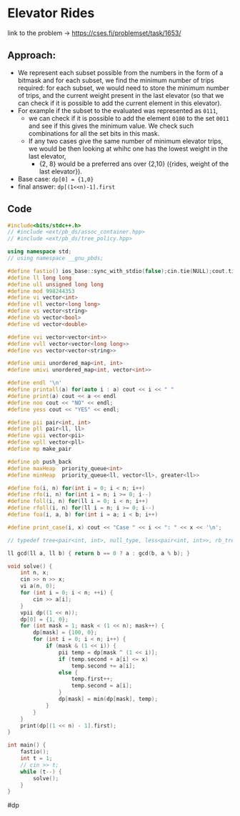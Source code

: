 # Elevator Rides
link to the problem -> https://cses.fi/problemset/task/1653/

## Approach: 
- We represent each subset possible from the numbers in the form of a bitmask and for each subset, we find the minimum number of trips required: for each subset, we would need to store the minimum number of trips, and the current weight present in the last elevator (so that we can check if it is possible to add the current element in this elevator). 
- For example if the subset to the evaluated was represented as `0111`, 
	- we can check if it is possible to add the element `0100` to the set `0011` and see if this gives the minimum value. We check such combinations for all the set bits in this mask.
	- If any two cases give the same number of minimum elevator trips, we would be then looking at whihc one has the lowest weight in the last elevator, 
		- {2, 8} would be a preferred ans over {2,10} ({rides, weight of the last elevator}).
- Base case: `dp[0] = {1,0}`
- final answer: `dp[(1<<n)-1].first`

## Code
```cpp
#include<bits/stdc++.h>
// #include <ext/pb_ds/assoc_container.hpp>
// #include <ext/pb_ds/tree_policy.hpp>

using namespace std;
// using namespace __gnu_pbds;

#define fastio() ios_base::sync_with_stdio(false);cin.tie(NULL);cout.tie(NULL)
#define ll long long
#define ull unsigned long long
#define mod 998244353
#define vi vector<int>
#define vll vector<long long>
#define vs vector<string>
#define vb vector<bool>
#define vd vector<double>

#define vvi vector<vector<int>>
#define vvll vector<vector<long long>>
#define vvs vector<vector<string>>

#define umii unordered_map<int, int>
#define umivi unordered_map<int, vector<int>>

#define endl '\n'
#define printall(a) for(auto i : a) cout << i << " "
#define print(a) cout << a << endl
#define noo cout << "NO" << endl;
#define yess cout << "YES" << endl;

#define pii pair<int, int>
#define pll pair<ll, ll>
#define vpii vector<pii>
#define vpll vector<pll>
#define mp make_pair

#define pb push_back
#define maxHeap  priority_queue<int>
#define minHeap  priority_queue<ll, vector<ll>, greater<ll>>

#define fo(i, n) for(int i = 0; i < n; i++)
#define rfo(i, n) for(int i = n; i >= 0; i--)
#define foll(i, n) for(ll i = 0; i < n; i++)
#define rfoll(i, n) for(ll i = n; i >= 0; i--)
#define foa(i, a, b) for(int i = a; i < b; i++)

#define print_case(i, x) cout << "Case " << i << ": " << x << '\n';

// typedef tree<pair<int, int>, null_type, less<pair<int, int>>, rb_tree_tag, tree_order_statistics_node_update> pbds;

ll gcd(ll a, ll b) { return b == 0 ? a : gcd(b, a % b); }

void solve() {
	int n, x;
	cin >> n >> x;
	vi a(n, 0);
	for (int i = 0; i < n; ++i) {
		cin >> a[i];
	}
	vpii dp((1 << n));
	dp[0] = {1, 0};
	for (int mask = 1; mask < (1 << n); mask++) {
		dp[mask] = {100, 0};
		for (int i = 0; i < n; i++) {
			if (mask & (1 << i)) {
				pii temp = dp[mask ^ (1 << i)];
				if (temp.second + a[i] <= x)
					temp.second += a[i];
				else {
					temp.first++;
					temp.second = a[i];
				}
				dp[mask] = min(dp[mask], temp);
			}
		}
	}
	print(dp[(1 << n) - 1].first);
}

int main() {
	fastio();
	int t = 1;
	// cin >> t;
	while (t--) {
		solve();
	}
}
```
#dp 